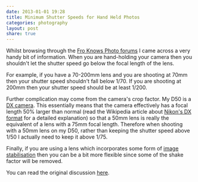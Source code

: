 ```yaml
---
date: 2013-01-01 19:28
title: Minimum Shutter Speeds for Hand Held Photos
categories: photography
layout: post
share: true
---
```


Whilst browsing through the [Fro Knows Photo forums](http://froknowsphoto.com/forums/) I came across a very handy bit of information. When you are hand-holding your camera then you shouldn't let the shutter speed go below the focal length of the lens.

For example, if you have a 70-200mm lens and you are shooting at 70mm then your shutter speed shouldn't fall below 1/70. If you are shooting at 200mm then your shutter speed should be at least 1/200.

Further complication may come from the camera's crop factor. My D50 is a [DX camera](http://en.wikipedia.org/wiki/Nikon_DX_format). This essentially means that the camera effectively has a focal length 50% larger than normal (read the Wikipedia article about [Nikon's DX format](http://en.wikipedia.org/wiki/Nikon_DX_format) for a detailed explanation) so that a 50mm lens is really the equivalent of a lens with a 75mm focal length. Therefore when shooting with a 50mm lens on my D50, rather than keeping the shutter speed above 1/50 I actually need to keep it above 1/75.

Finally, if you are using a lens which incorporates some form of [image stabilisation](http://en.wikipedia.org/wiki/Image_stabilization) then you can be a bit more flexible since some of the shake factor will be removed.

You can read the original discussion [here](http://froknowsphoto.com/forums/viewtopic.php?f=145&t=187746).
